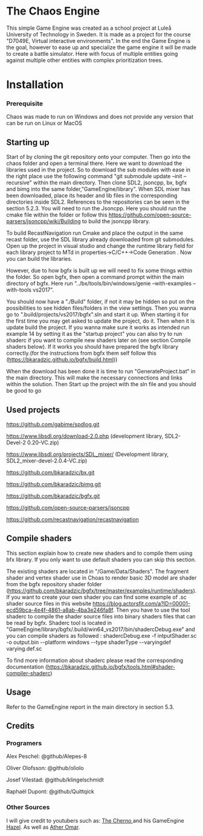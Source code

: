 # The Chaos Engine
 
This simple Game Engine was created as a school project at Luleå University of Technology in Sweden. It is made as a project for the course "D7049E, Virtual interactive environments".
In the end the Game Engine is the goal, however to ease up and specialize the game engine it will be made to create a battle simulator. Here with focus of multiple entities going against multiple other entities with complex prioritization trees. <br>

# Installation
 
### Prerequisite

Chaos was made to run on Windows and does not provide any version that can be run on Linux or MacOS

## Starting up

Start of by cloning the git repository onto your computer. Then go into the chaos folder and open
a terminal there. Here we want to download the libraries used in the project. So to download the
sub modules with ease in the right place use the following command "git submodule update –init –
recursive" within the main directory. Then clone SDL2, jsoncpp, bx, bgfx and bimg into the same
folder,"GameEngine/library". When SDL mixer has been downloaded, place its header and lib files in
the corresponding directories inside SDL2. References to the repositories can be seen in the section 5.2.3.
You will need to run the Jsoncpp. Here you should run the cmake file within the folder or follow this
https://github.com/open-source-parsers/jsoncpp/wiki/Building to build the jsoncpp library.

To build RecastNavigation run Cmake and place the output in the same recast folder, use the SDL
library already downloaded from git submodules. Open up the project in visual studio and change the
runtime library field for each library project to MTd in properties->C/C++->Code Generation . Now
you can build the libraries.

However, due to how bgfx is built up we will need to fix some things within the folder. So open bgfx,
then open a command prompt within the main directory of bgfx. Here run "../bx/tools/bin/windows/genie
–with-examples –with-tools vs2017".

You should now have a "./Build" folder, if not it may be hidden so put on the possibilities to see
hidden files/folders in the view settings. Then you wanna go to ".build/projects/vs2017/bgfx".sln and
start it up. When starting it for the first time you may get asked to update the project, do it. Then when
it is update build the project. If you wanna make sure it works as intended run example 14 by setting it
as the "startup project" you can also try to run shaderc if you want to compile new shaders later on (see
section Compile shaders below). If it works you should have prepared the bgfx library correctly.(for the
instructions from bgfx them self follow this (https://bkaradzic.github.io/bgfx/build.html))

When the download has been done it is time to run "GenerateProject.bat" in the main directory. This
will make the necessary connections and links within the solution.
Then Start up the project with the sln file and you should be good to go
 
## Used projects
https://github.com/gabime/spdlog.git

https://www.libsdl.org/download-2.0.php (development library, SDL2-Devel-2 0.20-VC.zip)

https://www.libsdl.org/projects/SDL_mixer/ (Development library, SDL2_mixer-devel-2.0.4-VC.zip)

https://github.com/bkaradzic/bx.git

https://github.com/bkaradzic/bimg.git

https://github.com/bkaradzic/bgfx.git

https://github.com/open-source-parsers/jsoncpp

https://github.com/recastnavigation/recastnavigation


## Compile shaders

This section explain how to create new shaders and to compile them using bfx library. If you only want to use default shaders you can skip this section.

The existing shaders are located in "/Game/Data/Shaders". The fragment shader and vertex shader use in Choas to render basic 3D model are shader from the bgfx repository shader folder (https://github.com/bkaradzic/bgfx/tree/master/examples/runtime/shaders). If you want to create your own shader you can find some example of .sc shader source files in this website https://blog.actorsfit.com/a?ID=00001-ecd59bca-4e4f-4861-a8ab-4ba3e246fa8f. Then you have to use the tool shaderc to compile the shader source files into binary shaders files that can be read by bgfx. Shaderc tool is located in "GameEngine/library/bgfx/.build/win64_vs2017/bin/shadercDebug.exe" and you can compile shaders as followed :
shadercDebug.exe -f intputShader.sc -o output.bin --platform windows --type shaderType 
--varyingdef varying.def.sc

To find more information about shaderc please read the corresponding documentation (https://bkaradzic.github.io/bgfx/tools.html#shader-compiler-shaderc)

## Usage

Refer to the GameEngine report in the main directory in section 5.3.

## Credits
 
### Programers
 
Alex Peschel: @github/Alepes-8
 
Oliver Olofsson: @github/oliolo
 
Josef Vilestad: @github/klingelschmidt
 
Raphaël Dupont: @github/Quittqick
 
### Other Sources
 
I will give credit to youtubers such as: [ The Cherno ](https://www.youtube.com/channel/UCQ-W1KE9EYfdxhL6S4twUNw) and his GameEngine [Hazel](https://github.com/TheCherno/Hazel). As well as [Ather Omar](https://www.youtube.com/channel/UCCKlrE0p4IZxqBpq98KFBmw).
